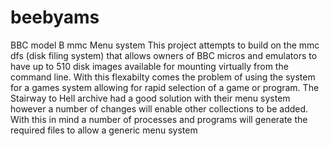 # beebyams
BBC model B mmc Menu system
This project attempts to build on the mmc dfs (disk filing system) that allows owners of BBC micros and emulators to have up to 510 disk images available for mounting virtually from the command line.
With this flexabilty comes the problem of using the system for a games system allowing for rapid selection of a game or program.
The Stairway to Hell archive had a good solution with their menu system however a number of changes will enable other collections to be added.  With this in mind a number of processes and programs will generate the required files to allow a generic menu system
